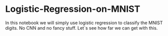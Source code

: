 # Logistic-Regression-on-MNIST
In this notebook we will simply use logistic regression to classify the MNIST digits. No CNN and no fancy stuff. Let´s see how far we can get with this.
